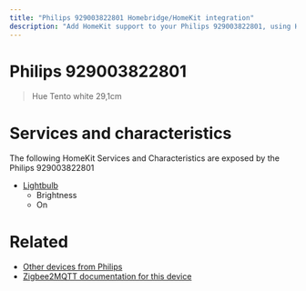 ```yaml
---
title: "Philips 929003822801 Homebridge/HomeKit integration"
description: "Add HomeKit support to your Philips 929003822801, using Homebridge, Zigbee2MQTT and homebridge-z2m."
---
```

<!---
This file has been GENERATED using src/docgen/docgen.ts
DO NOT EDIT THIS FILE MANUALLY!
-->
# Philips 929003822801
> Hue Tento white 29,1cm


# Services and characteristics
The following HomeKit Services and Characteristics are exposed by
the Philips 929003822801

* [Lightbulb](../../light.md)
  * Brightness
  * On


# Related
* [Other devices from Philips](../index.md#philips)
* [Zigbee2MQTT documentation for this device](https://www.zigbee2mqtt.io/devices/929003822801.html)